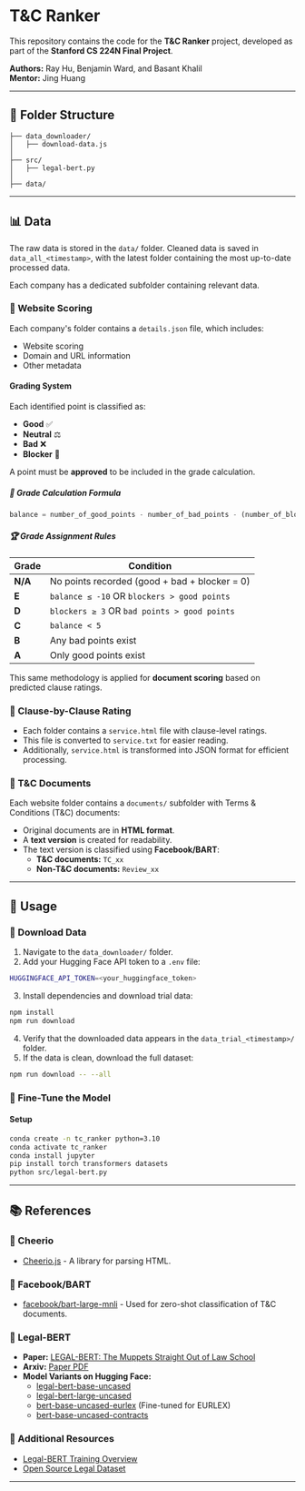 # T&C Ranker

This repository contains the code for the **T&C Ranker** project, developed as part of the **Stanford CS 224N Final Project**.

**Authors:** Ray Hu, Benjamin Ward, and Basant Khalil  
**Mentor:** Jing Huang

---

## 📂 Folder Structure

```
├── data_downloader/
│   ├── download-data.js
│
├── src/
│   ├── legal-bert.py
│
├── data/
```

---

## 📊 Data

The raw data is stored in the `data/` folder. Cleaned data is saved in `data_all_<timestamp>`, with the latest folder containing the most up-to-date processed data.

Each company has a dedicated subfolder containing relevant data.

### 🔹 Website Scoring

Each company's folder contains a `details.json` file, which includes:
- Website scoring
- Domain and URL information
- Other metadata

#### Grading System

Each identified point is classified as:
- **Good** ✅
- **Neutral** ⚖️
- **Bad** ❌
- **Blocker** 🚫

A point must be **approved** to be included in the grade calculation.

##### 📌 Grade Calculation Formula

```python
balance = number_of_good_points - number_of_bad_points - (number_of_blocker_points * 3)
```

##### 🏆 Grade Assignment Rules

| Grade | Condition |
|--------|------------------------------------------------|
| **N/A** | No points recorded (good + bad + blocker = 0) |
| **E** | `balance ≤ -10` OR `blockers > good points` |
| **D** | `blockers ≥ 3` OR `bad points > good points` |
| **C** | `balance < 5` |
| **B** | Any bad points exist |
| **A** | Only good points exist |

This same methodology is applied for **document scoring** based on predicted clause ratings.

### 🔹 Clause-by-Clause Rating

- Each folder contains a `service.html` file with clause-level ratings.
- This file is converted to `service.txt` for easier reading.
- Additionally, `service.html` is transformed into JSON format for efficient processing.

### 🔹 T&C Documents

Each website folder contains a `documents/` subfolder with Terms & Conditions (T&C) documents:
- Original documents are in **HTML format**.
- A **text version** is created for readability.
- The text version is classified using **Facebook/BART**:
  - **T&C documents:** `TC_xx`
  - **Non-T&C documents:** `Review_xx`

---

## 🚀 Usage

### 🔹 Download Data

1. Navigate to the `data_downloader/` folder.
2. Add your Hugging Face API token to a `.env` file:

```bash
HUGGINGFACE_API_TOKEN=<your_huggingface_token>
```

3. Install dependencies and download trial data:

```bash
npm install
npm run download
```

4. Verify that the downloaded data appears in the `data_trial_<timestamp>/` folder.
5. If the data is clean, download the full dataset:

```bash
npm run download -- --all
```

### 🔹 Fine-Tune the Model

#### Setup

```bash
conda create -n tc_ranker python=3.10
conda activate tc_ranker
conda install jupyter
pip install torch transformers datasets
python src/legal-bert.py
```

---

## 📚 References

### 🔹 Cheerio
- [Cheerio.js](https://cheerio.js.org/) - A library for parsing HTML.

### 🔹 Facebook/BART
- [facebook/bart-large-mnli](https://huggingface.co/facebook/bart-large-mnli) - Used for zero-shot classification of T&C documents.

### 🔹 Legal-BERT
- **Paper:** [LEGAL-BERT: The Muppets Straight Out of Law School](https://aclanthology.org/2020.findings-emnlp.261/)
- **Arxiv:** [Paper PDF](https://arxiv.org/pdf/2010.02559)
- **Model Variants on Hugging Face:**
  - [legal-bert-base-uncased](https://huggingface.co/nlpaueb/legal-bert-base-uncased)
  - [legal-bert-large-uncased](https://huggingface.co/nlpaueb/legal-bert-large-uncased)
  - [bert-base-uncased-eurlex](https://huggingface.co/nlpaueb/bert-base-uncased-eurlex) (Fine-tuned for EURLEX)
  - [bert-base-uncased-contracts](https://huggingface.co/nlpaueb/bert-base-uncased-contracts)

### 🔹 Additional Resources
- [Legal-BERT Training Overview](https://www.youtube.com/watch?v=-Ix2zWbq878)
- [Open Source Legal Dataset](https://huggingface.co/datasets/coastalcph/lex_glue)

---
